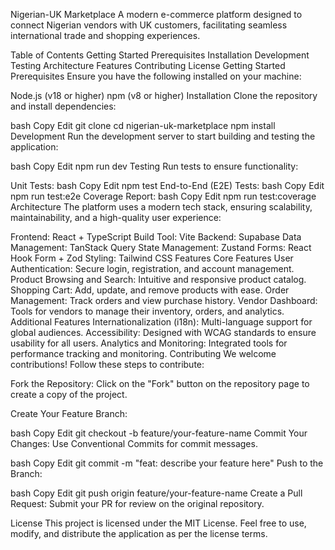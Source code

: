 Nigerian-UK Marketplace
A modern e-commerce platform designed to connect Nigerian vendors with UK customers, facilitating seamless international trade and shopping experiences.

Table of Contents
Getting Started
Prerequisites
Installation
Development
Testing
Architecture
Features
Contributing
License
Getting Started
Prerequisites
Ensure you have the following installed on your machine:

Node.js (v18 or higher)
npm (v8 or higher)
Installation
Clone the repository and install dependencies:

bash
Copy
Edit
git clone <repository-url>
cd nigerian-uk-marketplace
npm install
Development
Run the development server to start building and testing the application:

bash
Copy
Edit
npm run dev
Testing
Run tests to ensure functionality:

Unit Tests:
bash
Copy
Edit
npm test
End-to-End (E2E) Tests:
bash
Copy
Edit
npm run test:e2e
Coverage Report:
bash
Copy
Edit
npm run test:coverage
Architecture
The platform uses a modern tech stack, ensuring scalability, maintainability, and a high-quality user experience:

Frontend: React + TypeScript
Build Tool: Vite
Backend: Supabase
Data Management: TanStack Query
State Management: Zustand
Forms: React Hook Form + Zod
Styling: Tailwind CSS
Features
Core Features
User Authentication: Secure login, registration, and account management.
Product Browsing and Search: Intuitive and responsive product catalog.
Shopping Cart: Add, update, and remove products with ease.
Order Management: Track orders and view purchase history.
Vendor Dashboard: Tools for vendors to manage their inventory, orders, and analytics.
Additional Features
Internationalization (i18n): Multi-language support for global audiences.
Accessibility: Designed with WCAG standards to ensure usability for all users.
Analytics and Monitoring: Integrated tools for performance tracking and monitoring.
Contributing
We welcome contributions! Follow these steps to contribute:

Fork the Repository:
Click on the "Fork" button on the repository page to create a copy of the project.

Create Your Feature Branch:

bash
Copy
Edit
git checkout -b feature/your-feature-name
Commit Your Changes:
Use Conventional Commits for commit messages.

bash
Copy
Edit
git commit -m "feat: describe your feature here"
Push to the Branch:

bash
Copy
Edit
git push origin feature/your-feature-name
Create a Pull Request:
Submit your PR for review on the original repository.

License
This project is licensed under the MIT License.
Feel free to use, modify, and distribute the application as per the license terms.
